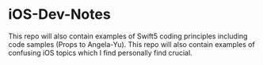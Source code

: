 # iOS-Dev-Notes
This repo will also contain examples of Swift5 coding principles including code samples (Props to Angela-Yu).
This repo will also contain examples of confusing iOS topics which I find personally find crucial.

